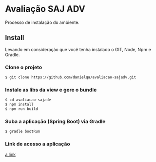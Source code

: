 # Avaliação SAJ ADV

Processo de instalação do ambiente.


## Install

Levando em consideração que você tenha instalado o GIT, Node, Npm e Gradle.

### Clone o projeto

```sh
$ git clone https://github.com/danielqa/avaliacao-sajadv.git
```

### Instale as libs da view e gere o bundle

```sh
$ cd avaliacao-sajadv
$ npm install
$ npm run build
```

### Suba a aplicação (Spring Boot) via Gradle

```sh
$ gradle bootRun
```

### Link de acesso a aplicação

[a link](http://localhost:8080/avaliacao)